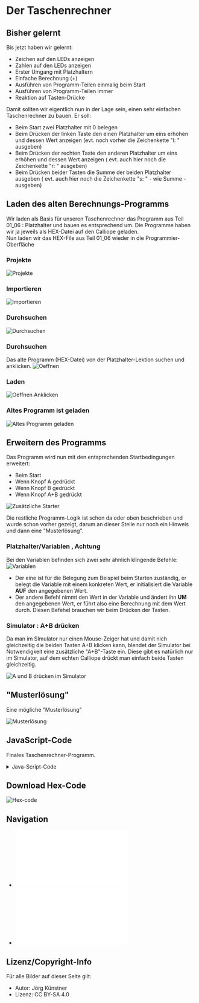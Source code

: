 # Der Taschenrechner 

## Bisher gelernt 

Bis jetzt haben wir gelernt:
- Zeichen auf den LEDs anzeigen 
- Zahlen auf den LEDs anzeigen 
- Erster Umgang mit Platzhaltern
- Einfache Berechnung (+)
- Ausführen von Programm-Teilen einmalig beim Start
- Ausführen von Programm-Teilen immer
- Reaktion auf Tasten-Drücke

Damit sollten wir eigentlich nun in der Lage sein, einen sehr einfachen Taschenrechner zu bauen.
Er soll: 
- Beim Start zwei Platzhalter mit 0 belegen
- Beim Drücken der linken Taste den einen Platzhalter um eins erhöhen und dessen Wert anzeigen (evt. noch vorher die Zeichenkette "l: " ausgeben)
- Beim Drücken der rechten Taste den anderen Platzhalter um eins erhöhen und dessen Wert anzeigen ( evt. auch hier noch die Zeichenkette "r: " ausgeben)
- Beim Drücken beider Tasten die Summe der beiden Platzhalter ausgeben ( evt. auch hier noch die Zeichenkette "s: " - wie Summe - ausgeben) 


## Laden des alten Berechnungs-Programms

Wir laden als Basis für unseren Taschenrechner das Programm aus Teil 01_06 : Platzhalter und bauen es entsprechend um.
Die Programme haben wir ja jeweils als HEX-Datei auf den Calliope geladen.  
Nun laden wir das HEX-File aus Teil 01_06 wieder in die Programmier-Oberfläche


### Projekte 
![Projekte ](pics/01_Projekte.png)

### Importieren
![Importieren](pics/02_Importieren.png)

### Durchsuchen
![Durchsuchen](pics/03_Durchsuchen.png)

### Durchsuchen
Das alte Programm (HEX-Datei) von der Platzhalter-Lektion suchen und anklicken.
![Oeffnen](pics/04_Oeffnen.png)

### Laden
![Oeffnen Anklicken](pics/05_Finally_Oeffnen.png)

### Altes Programm ist geladen
![Altes Programm geladen](pics/06_Altes_Programm_Geladen.png)


## Erweitern des Programms 

Das Programm wird nun mit den entsprechenden Startbedingungen erweitert:

- Beim Start
- Wenn Knopf A gedrückt
- Wenn Knopf B gedrückt
- Wenn Knopf A+B gedrückt

![Zusätzliche Starter](pics/07_ZusaetzlicheStarter.png)

Die restliche Programm-Logik ist schon da oder oben beschrieben und wurde schon vorher gezeigt,  darum an dieser Stelle nur noch ein Hinweis und dann eine "Musterlösung".

### Platzhalter/Variablen , Achtung

Bei den Variablen befinden sich zwei sehr ähnlich klingende Befehle:
![Variablen](pics/08_Variablen.png)

* Der eine ist für die Belegung zum Beispiel beim Starten zuständig, er belegt die Variable mit einem konkreten Wert, er initialisiert die Variable __AUF__ den angegebenen Wert.
* Der andere Befehl nimmt den Wert in der Variable und ändert ihn __UM__ den angegebenen Wert, er führt also eine Berechnung mit dem Wert durch. Diesen Befehel brauchen wir beim Drücken der Tasten.

### Simulator : A+B drücken

Da man im SImulator nur einen Mouse-Zeiger hat und damit nich gleichzeitig die beiden Tasten A+B klicken kann, blendet der Simulator bei Notwendigkeit eine zusätzliche "A+B"-Taste ein. Diese gibt es natürlich nur im Simulator, auf dem echten Calliope drückt man einfach beide Tasten gleichzeitig.

![A und B drücken im Simulator](pics/09_DerAB_Knopf.png)
 

## "Musterlösung"

Eine mögliche "Musterlösung"

![Musterlösung ](pics/10_MusterLoesung.png)



## JavaScript-Code

Finales Taschenrechner-Programm.   

<details>
 <summary>Java-Script-Code</summary>

```js
let rechteHand = 0
let linkeHand = 0
input.onButtonPressed(Button.A, () => {
    basic.clearScreen()
    linkeHand += 1
    basic.showString("l:")
    basic.showNumber(linkeHand)
})
input.onButtonPressed(Button.B, () => {
    basic.clearScreen()
    rechteHand += 1
    basic.showString("r:")
    basic.showNumber(rechteHand)
})
input.onButtonPressed(Button.AB, () => {
    basic.clearScreen()
    basic.showString("s:")
    basic.showNumber(linkeHand + rechteHand)
})
linkeHand = 0
rechteHand = 0
basic.showString("start")
```
</details>

## Download Hex-Code

![Hex-code](code/mini-EingabeFinal.hex)

## Navigation


* ![Zurück](../01_08_TastenEingabe/README.md)  
* ![Hoch zur Übersicht](../README.md)  




## Lizenz/Copyright-Info
Für alle Bilder auf dieser Seite gilt:

*  Autor: Jörg Künstner
* Lizenz: CC BY-SA 4.0


